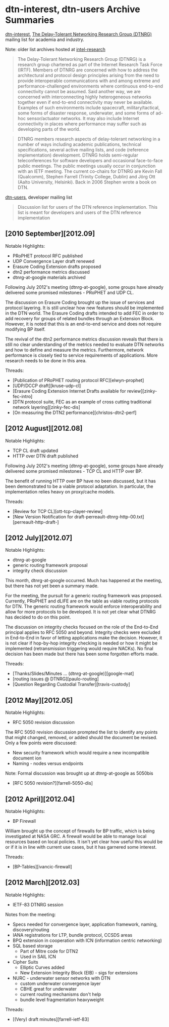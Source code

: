 # dtn-interest, dtn-users Archive Summaries

[dtn-interest](http://irtf.org/mailman/listinfo/dtn-interest), [The Delay-Tolerant Networking Research Group (DTNRG)](http://www.dtnrg.org/wiki) mailing list for academia and industry.

Note: older list archives hosted at [intel-research](http://maillists.intel-research.net/pipermail/dtn-interest/)

> The Delay-Tolerant Networking Research Group (DTNRG) is a research group chartered as part of the Internet Research Task Force (IRTF). Members of DTNRG are concerned with how to address the architectural and protocol design principles arising from the need to provide interoperable communications with and among extreme and performance-challenged environments where continuous end-to-end connectivity cannot be assumed. Said another way, we are concerned with interconnecting highly heterogeneous networks together even if end-to-end connectivity may never be available. Examples of such environments include spacecraft, military/tactical, some forms of disaster response, underwater, and some forms of ad-hoc sensor/actuator networks. It may also include Internet connectivity in places where performance may suffer such as developing parts of the world.
 
> DTNRG members research aspects of delay-tolerant networking in a number of ways including academic publications, technical specifications, several active mailing lists, and code (reference implementation) development. DTNRG holds semi-regular teleconferences for software developers and occasional face-to-face public meetings. The public meetings usually occur in conjunction with an IETF meeting. The current co-chairs for DTNRG are Kevin Fall (Qualcomm), Stephen Farrell (Trinity College, Dublin) and Jörg Ott (Aalto University, Helsinki). Back in 2006 Stephen wrote a book on DTN.

[dtn-users](https://www.irtf.org/mailman/listinfo/dtn-users), developer mailing list

> Discussion list for users of the DTN reference implementation. This list is meant for developers and users of the DTN reference implementation

## [2010 September][2012.09]

Notable Highlights:

* PRoPHET protocol RFC published
* UDP Convergence Layer draft renewed
* Erasure Coding Extension drafts proposed
* dtn2 performance metrics discussed
* dtnrg-at-google materials archived

Following July 2012's meeting (dtnrg-at-google), some groups have already delivered some promised milestones - PRoPHET and UDP CL.

The discussion on Erasure Coding brought up the issue of services and protocol layering. It is still unclear how new features should be implemented in the DTN world. The Erasure Coding drafts intended to add FEC in order to add recovery for groups of related bundles through an Extension Block. However, it is noted that this is an end-to-end service and does not require modifying BP itself.

The revival of the dtn2 performance metrics discussion reveals that there is still no clear understanding of the metrics needed to evaluate DTN networks and how to define and measure the metrics. Furthermore, network performance is closely tied to service requirements of applications. More research needs to be done in this area.

Threads:

  * [Publication of PRoPHET routing protocol RFC][elwyn-prophet]
  * [UDP/DCCP draft][kruse-udp-cl]
  * [Erasure Coding Extension Internet Drafts available for review][zinky-fec-intro]
  * [DTN protocol suite, FEC as an example of cross cutting traditional network layering][zinky-fec-dis]
  * [On measuring the DTN2 performance][christos-dtn2-perf]

## [2012 August][2012.08]

Notable Highlights:

* TCP CL draft updated
* HTTP over DTN draft published

Following July 2012's meeting (dtnrg-at-google), some groups have already delivered some promised milestones - TCP CL and HTTP over BP.

The benefit of running HTTP over BP have no been discussed, but it has been demonstrated to be a viable protocol adaptation. In particular, the implementation relies heavy on proxy/cache models.

Threads:

  * [Review for TCP CL][ott-tcp-clayer-review]
  * [New Version Notification for draft-perreault-dtnrg-http-00.txt][perreault-http-draft-]

## [2012 July][2012.07]

Notable Highlights:

* dtnrg-at-google
* generic routing framework proposal
* integrity check discussion

This month, dtnrg-at-google occurred. Much has happened at the meeting, but there has not yet been a summary made.

For the meeting, the pursuit for a generic routing framework was proposed. Currently, PRoPHET and dLIFE are on the table as viable routing protocols for DTN. The generic routing framework would enforce interoperability and allow for more protocols to be developed. It is not yet clear what DTNRG has decided to do on this point.

The discussion on integrity checks focused on the role of the End-to-End principal applies to RFC 5050 and beyond. Integrity checks were excluded in End-to-End in favor of letting applications make the decision. However, it is not clear if hop-by-hop integrity checking is needed or how it might be implemented (retransmission triggering would require NACKs). No final decision has been made but there has been some forgotten efforts made.

Threads:

  * [Thanks/Slides/Minutes ... (dtnrg-at-google)][google-mat]
  * [routing issues @ DTNRG][paulo-routing]
  * [Question Regarding Custodial Transfer][travis-custody]

## [2012 May][2012.05]

Notable Highlights:

* RFC 5050 revision discussion

The RFC 5050 revision discussion prompted the list to identify any points that might changed, removed, or added should the document be revised. Only a few points were discussed:

* New security framework which would require a new incompatible document ion
* Naming - nodes versus endpoints

Note: Formal discussion was brought up at dtnrg-at-google as 5050bis

  * [RFC 5050 revision?][farrell-5050-dis]

## [2012 April][2012.04]

Notable Highlights:

* BP Firewall

William brought up the concept of firewalls for BP traffic, which is being investigated at NASA GRC. A firewall would be able to manage local resources based on local policies. It isn't yet clear how useful this would be or if it is in line with current use cases, but it has garnered some interest.

Threads:

  * [BP-Tables][ivancic-firewall]

## [2012 March][2012.03]

Notable Highlights:

* IETF-83 DTNRG session

Notes from the meeting:

* Specs needed for convergence layer, application framework, naming, discovery/routing
* IANA registrations for LTP, bundle protocol, CCSDS areas
* BPQ extension in cooperation with ICN (information centric networking)
* SQL based storage
  * Part of Mitre code for DTN2
  * Used in SAIL ICN
* Cipher Suits
  * Elliptic Curves added
  * New Extension Integrity Block (EIB) - sigs for extensions
* NURC - underwater sensor networks with DTN
  * custom underwater convergence layer
  * CBHE great for underwater
  * current routing mechanisms don't help
  * bundle level fragmentation heavyweight

Threads:

  * [(Very) draft minutes][farrell-ietf-83]
